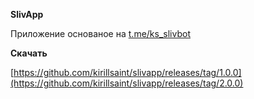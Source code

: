 **SlivApp**

Приложение основаное на [t.me/ks_slivbot](https://t.me/ks_slivbot)

**Скачать**

[https://github.com/kirillsaint/slivapp/releases/tag/1.0.0](https://github.com/kirillsaint/slivapp/releases/tag/2.0.0)
